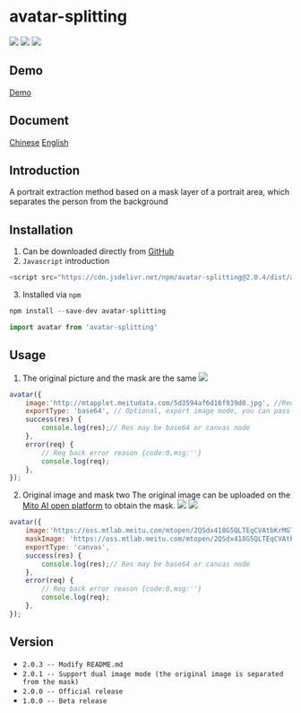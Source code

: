 # avatar-splitting 
![](https://img.shields.io/github/issues/HEternally/avatar-splitting.svg) ![](https://img.shields.io/github/stars/HEternally/avatar-splitting.svg) ![](https://img.shields.io/github/forks/HEternally/avatar-splitting.svg)

## Demo

[Demo](https://heternally.github.io/avatar-splitting/demo/index.html)

## Document

 [Chinese](https://github.com/HEternally/avatar-splitting/blob/master/README_ZH.md)  [English](https://github.com/HEternally/avatar-splitting/blob/master/README.md)

## Introduction
A portrait extraction method based on a mask layer of a portrait area, which separates the person from the background
## Installation

1. Can be downloaded directly from [GitHub](https://github.com/HEternally/avatar-splitting)
2. `Javascript` introduction
```javascript
<script src="https://cdn.jsdelivr.net/npm/avatar-splitting@2.0.4/dist/avatar-splitting.min.js"></script>
```
3. Installed via `npm`
```javascript
npm install --save-dev avatar-splitting

import avatar from 'avatar-splitting'
```
## Usage

1. The original picture and the mask are the same
![](http://mtapplet.meitudata.com/5d3594af6d16f939d0.jpg)
```javascript
avatar({
    image:'http://mtapplet.meitudata.com/5d3594af6d16f939d0.jpg', //Required, original image or original image, mask composite image, can pass url, support relative path;
    exportType: 'base64', // Optional, export image mode, you can pass base64 / canvas
    success(res) {
        console.log(res);// Res may be base64 or canvas node
    },
    error(req) {
        // Req back error reason {code:0,msg:''}
        console.log(req);
    },
});
```
2. Original image and mask two
The original image can be uploaded on the [Mito AI open platform](https://ai.meitu.com/algorithm/bodyTechnology/segmentEx) to obtain the mask.
![](https://oss.mtlab.meitu.com/mtopen/2QSdx418G5QLTEqCVAtbKrMGTWPcP8tY/MTU2Mzg3MjQwMA==/6fa1e1c5-27cc-4bc4-97de-64edf40a3996.jpg?1563875002917)
![](https://oss.mtlab.meitu.com/mtopen/2QSdx418G5QLTEqCVAtbKrMGTWPcP8tY/MTU2Mzg3MjQwMA==/c8c87d26-8d61-420c-aad0-31356af49aa1.jpg?1563875002794)

```javascript
avatar({
    image:'https://oss.mtlab.meitu.com/mtopen/2QSdx418G5QLTEqCVAtbKrMGTWPcP8tY/MTU2Mzg3MjQwMA==/6fa1e1c5-27cc-4bc4-97de-64edf40a3996.jpg?1563875002917', //Required, original image or original image, mask composite image, can pass url, support relative path;
    maskImage: 'https://oss.mtlab.meitu.com/mtopen/2QSdx418G5QLTEqCVAtbKrMGTWPcP8tY/MTU2Mzg3MjQwMA==/c8c87d26-8d61-420c-aad0-31356af49aa1.jpg?1563875002794', // Optional, mask map, can pass url, support relative path;
    exportType: 'canvas',
    success(res) {
        console.log(res);// Res may be base64 or canvas node
    },
    error(req) {
        // Req back error reason {code:0,msg:''}
        console.log(req);
    },
});
```




## Version

- `2.0.3 -- Modify README.md`
- `2.0.1 -- Support dual image mode (the original image is separated from the mask)`
- `2.0.0 -- Official release`
- `1.0.0 -- Beta release`
